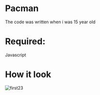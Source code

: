 # Pacman
The code was written when i was 15 year old

# Required:
Javascript 

# How it look
![first23](https://user-images.githubusercontent.com/87679591/169697257-6801d784-6e13-416c-bc18-c8c0a740c2f9.png)

